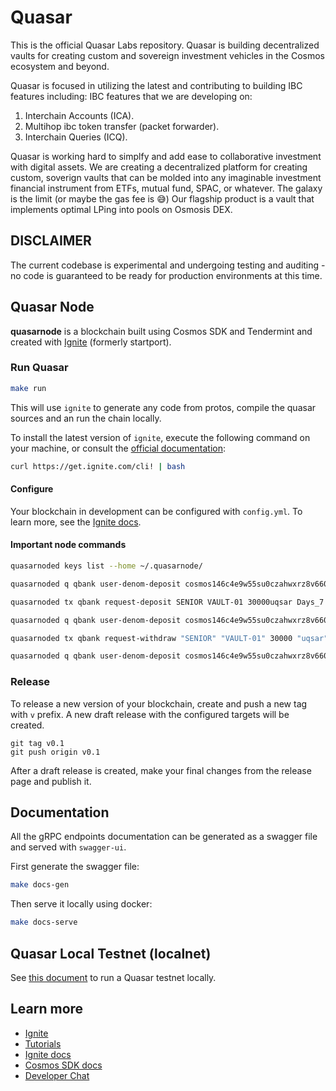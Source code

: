 # Quasar

This is the official Quasar Labs repository. Quasar is building decentralized vaults for creating custom and sovereign investment vehicles in the Cosmos ecosystem and beyond.

Quasar is focused in utilizing the latest and contributing to building IBC features including:
IBC features that we are developing on:
1. Interchain Accounts (ICA).
2. Multihop ibc token transfer (packet forwarder).
3. Interchain Queries (ICQ).

Quasar is working hard to simplfy and add ease to collaborative investment with digital assets. We are creating a decentralized platform for creating custom, soverign vaults that can be molded into any imaginable investment financial instrument from ETFs, mutual fund, SPAC, or whatever. The galaxy is the limit (or maybe the gas fee is 😅)  Our flagship product is a vault that implements optimal LPing into pools on Osmosis DEX.

## DISCLAIMER

The current codebase is experimental and undergoing testing and auditing - no code is guaranteed to be ready for production environments at this time.

## Quasar Node

**quasarnode** is a blockchain built using Cosmos SDK and Tendermint and created with [Ignite](https://ignite.com) (formerly startport).

### Run Quasar

```bash
make run
```

This will use `ignite` to generate any code from protos, compile the quasar sources and an run the chain locally.

To install the latest version of `ignite`, execute the following command on your machine, or consult the [official documentation](https://github.com/ignite-hq/installer):

```bash
curl https://get.ignite.com/cli! | bash
```

#### Configure

Your blockchain in development can be configured with `config.yml`.
To learn more, see the [Ignite docs](https://docs.ignite.com/).

#### Important node commands

```bash
quasarnoded keys list --home ~/.quasarnode/

quasarnoded q qbank user-denom-deposit cosmos146c4e9w55su0czahwxrz8v660p0c2s93cmam6w uqsar

quasarnoded tx qbank request-deposit SENIOR VAULT-01 30000uqsar Days_7 --from alice

quasarnoded q qbank user-denom-deposit cosmos146c4e9w55su0czahwxrz8v660p0c2s93cmam6w uqsar

quasarnoded tx qbank request-withdraw "SENIOR" "VAULT-01" 30000 "uqsar" --from alice

quasarnoded q qbank user-denom-deposit cosmos146c4e9w55su0czahwxrz8v660p0c2s93cmam6w uqsar
```

### Release

To release a new version of your blockchain, create and push a new tag with `v` prefix. A new draft release with the configured targets will be created.

```
git tag v0.1
git push origin v0.1
```

After a draft release is created, make your final changes from the release page and publish it.

## Documentation

All the gRPC endpoints documentation can be generated as a swagger file and served with `swagger-ui`.

First generate the swagger file:

```bash
make docs-gen
```

Then serve it locally using docker:

```bash
make docs-serve
```

## Quasar Local Testnet (localnet)

See [this document](LOCALNET.md) to run a Quasar testnet locally.

## Learn more

- [Ignite](https://ignite.com)
- [Tutorials](https://docs.ignite.com/guide)
- [Ignite docs](https://docs.ignite.com)
- [Cosmos SDK docs](https://docs.cosmos.network)
- [Developer Chat](https://discord.gg/H6wGTY8sxw)
